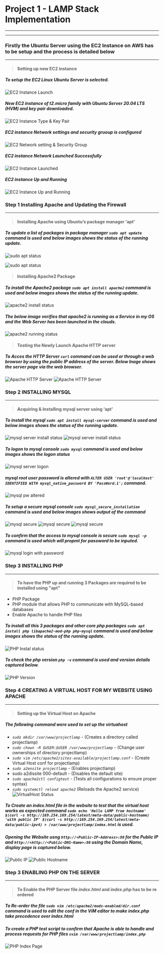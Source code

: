 # Project 1 - LAMP Stack Implementation
___
___

### **Firstly the Ubuntu Server using the EC2 Instance on AWS has to be setup and the process is detailed below**
___


>#### Setting up new EC2 instance
#####  To setup the EC2 Linux Ubuntu Server is selected.
![EC2 Instance Launch](./Project_1_Images/EC2%20Inatance%20Lauch.PNG)

##### New EC2 instance of t2.micro family with Ubuntu Server 20.04 LTS (HVM) and key pair downloaded.
![EC2 Instance Type & Key Pair](./Project_1_Images/Intance%20Type_KeyPair.PNG)

##### EC2 instance Network settings and security gruoup is configured

 ![EC2 Network setting & Security Group](./Project_1_Images/EC2%20Instance%20Network_Security%20Settings.PNG)

##### EC2 instance Network Launched Successfully

![EC2 Instance Launched](./Project_1_Images/EC2%20Instance%20Lauched.PNG)

##### EC2 instance Up and Running
![EC2 Instance Up and Running](./Project_1_Images/EC2%20Instance%20Up%20and%20Running.PNG)

### **Step 1 Installing Apache and Updating the Firewall**
___
>#### Installing Apache using Ubuntu’s package manager ‘apt’

#####  To update a list of packages in package manager *`sudo apt update`* command is used and below images shows the status of the running update.


![sudo apt status](./Project_1_Images/sudo_apt_update_1.PNG)

![sudo apt status](./Project_1_Images/sudo_app_update_2.PNG)

>#### Installing Apache2 Package 

#####  To install the Apache2 package *`sudo apt install apache2`* command is used and below images shows the status of the running update.

![apache2 install status](./Project_1_Images/sudo_instal%20apache2_1.PNG)

#####  The below image verifies that apache2 is running as a Service in my OS and the Web Server has been launched in the clouds.

![apache2 running status](./Project_1_Images/apache2_running_status.PNG)


>#### Testing the Newly Launch Apache HTTP server

#####  To Acces the HTTP Server  *`curl`* command can be used or through a web browser by using the public IP address of the server. Below Inage shows the server page via the web browser.

![Apache HTTP Server](./Project_1_Images/webserver_page.PNG)
![Apache HTTP Server](./Project_1_Images/webserver_page1a.PNG)

### **Step 2 INSTALLING MYSQL**
___

>#### Acquiring & Installing mysql server  using ‘apt’
#####  To install the mysql *`sudo apt install mysql-server`* command is used and below images shows the status of the running update.

![mysql server install status](./Project_1_Images/sudo_instal_mysql.PNG)
![mysql server install status](./Project_1_Images/sudo_instal_mysql_1a.PNG)
#####  To logon to mysql console *`sudo mysql`* command is used and below images shows the logon status
![mysql server logon](./Project_1_Images/sudo_mysql_login.PNG)
#####  mysql root user password is altered with *`ALTER USER 'root'@'localhost' IDENTIFIED WITH mysql_native_password BY 'PassWord.1';`* command.
![mysql pw altered](./Project_1_Images/mysql_password_altered.PNG)
#####  To setup a secure  mysql console *`sudo mysql_secure_installation`* command is used and below images shows output of the command
![mysql secure](./Project_1_Images/mysql_secure.PNG)
![mysql secure](./Project_1_Images/mysql_secure1a.PNG)
![mysql secure](./Project_1_Images/mysql_secure1b.PNG)
#####  To confirm that the access to mysql console is secure *`sudo mysql -p`* command is used which will propmt for password to be inputed.

![mysql login with password](./Project_1_Images/mysql_login_pasword.PNG)


### **Step 3 INSTALLING PHP**
___
>#### To have the PHP up and running 3 Packages are required to be installed using "apt" 
* PHP Package
* PHP module that allows PHP to communicate with MySQL-based databases
* Enable Apache to handle PHP files
#####  To install all this 3 packages and other core php packages *`sudo apt install php libapache2-mod-php php-mysql`* command is used and below images shows the status of the running update.
![PHP Instal status](./Project_1_Images/php_install.PNG)
#####  To check the php version *`php -v`* command is used and version details captured below.
![PHP Version](./Project_1_Images/php_version.PNG)
### **Step 4  CREATING A VIRTUAL HOST FOR MY WEBSITE USING APACHE**
___
>#### Setting up the Virtual Host on Apache 
#####  The following command were used to set up the virtuahost
* *`sudo mkdir /var/www/projectlamp`* - (Creates a directory called  projectlamp)
* *`sudo chown -R $USER:$USER /var/www/projectlamp`* - (Change user ownerships of directory projectlamp)
* *`sudo vim /etc/apache2/sites-available/projectlamp.conf`* - (Create Virtual Host conf for projectlamp)
* *`sudo a2ensite projectlamp`* - (Enables projectlamp)
* sudo a2dissite 000-default - (Disables the  default site)
* *`sudo apache2ctl configtest`* - (Tests all configurations to ensure proper syntax)
* *`sudo systemctl reload apache2`* (Reloads the  Apache2 service)
![VirtualHost Status](./Project_1_Images/commands_virtual_host.PNG)
#####  To Create an index.html file in the website to  test that the virtual host works as expected command *`sudo echo 'Hello LAMP from hostname' $(curl -s http://169.254.169.254/latest/meta-data/public-hostname) 'with public IP' $(curl -s http://169.254.169.254/latest/meta-data/public-ipv4) > /var/www/projectlamp/index.html`* is used.
#####  Opening the Website usng *`http://<Public-IP-Address>:80`* for the Public IP and *`http://<http://<Public-DNS-Name>:80`* using the Domain Name, display page is captured below.
![Public IP](./Project_1_Images/projectlamp_PublicIP.PNG)
![Public Hostname](./Project_1_Images/projectlamp_public_hostname.PNG)
### **Step 3 ENABLING PHP ON THE SERVER**
___
>#### To Enable the PHP Server file *index.html* and *index.php* has to be re ordered
#####  To Re-order the file *`sudo vim /etc/apache2/mods-enabled/dir.conf`* command is used to edit the conf in the ViM editor to make *index.php* take precedence over *index.html*
##### To create a PHP test script to confirm that Apache is able to handle and process requests for PHP files *`svim /var/www/projectlamp/index.php`*
![PHP Index Page](./Project_1_Images/php_landing.PNG)

